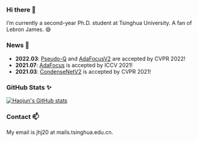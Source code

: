 ### Hi there 👋
I’m currently a second-year Ph.D. student at Tsinghua University. A fan of Lebron James. 😄

<!--**jianghaojun/jianghaojun** is a ✨ _special_ ✨ repository because its `README.md` (this file) appears on your GitHub profile.

Here are some ideas to get you started:

- 🔭 I’m currently working on ...
- 🌱 I’m currently learning ...
- 👯 I’m looking to collaborate on ...
- 🤔 I’m looking for help with ...
- 💬 Ask me about ...
- 📫 How to reach me: ...
- 😄 Pronouns: ...
- ⚡ Fun fact: ...
-->

### News 💬
- **2022.03**: [Pseudo-Q](https://arxiv.org/abs/2203.08481) and [AdaFocusV2](https://arxiv.org/abs/2112.14238) are accepted by CVPR 2022!
- **2021.07**: [AdaFocus](https://arxiv.org/abs/2105.03245) is accepted by ICCV 2021!
- **2021.03**: [CondenseNetV2](https://arxiv.org/abs/2104.04382) is accepted by CVPR 2021!

### GitHub Stats ✨
[![Haojun's GitHub stats](https://github-readme-stats.vercel.app/api?username=jianghaojun&show_icons=true&theme=tokyonight)](https://github.com/anuraghazra/github-readme-stats)

### Contact 📫
My email is jhj20 at mails.tsinghua.edu.cn.
